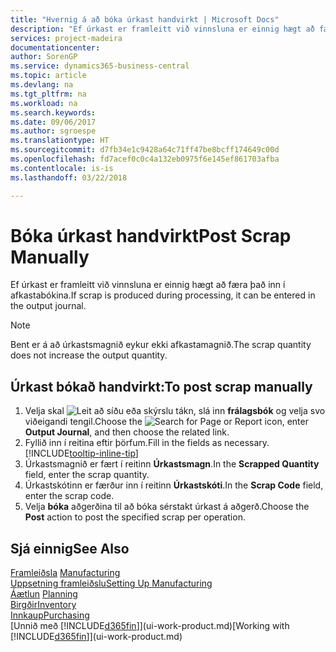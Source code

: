 ```yaml
---
title: "Hvernig á að bóka úrkast handvirkt | Microsoft Docs"
description: "Ef úrkast er framleitt við vinnsluna er einnig hægt að færa það inn í afkastabókina. Bent er á að úrkastsmagnið eykur ekki afkastamagnið."
services: project-madeira
documentationcenter: 
author: SorenGP
ms.service: dynamics365-business-central
ms.topic: article
ms.devlang: na
ms.tgt_pltfrm: na
ms.workload: na
ms.search.keywords: 
ms.date: 09/06/2017
ms.author: sgroespe
ms.translationtype: HT
ms.sourcegitcommit: d7fb34e1c9428a64c71ff47be8bcff174649c00d
ms.openlocfilehash: fd7acef0c0c4a132eb0975f6e145ef861703afba
ms.contentlocale: is-is
ms.lasthandoff: 03/22/2018

---
```

# <a name="post-scrap-manually"></a><span data-ttu-id="b7795-104">Bóka úrkast handvirkt</span><span class="sxs-lookup"><span data-stu-id="b7795-104">Post Scrap Manually</span></span>
<span data-ttu-id="b7795-105">Ef úrkast er framleitt við vinnsluna er einnig hægt að færa það inn í afkastabókina.</span><span class="sxs-lookup"><span data-stu-id="b7795-105">If scrap is produced during processing, it can be entered in the output journal.</span></span> 

> [!NOTE]
> <span data-ttu-id="b7795-106">Bent er á að úrkastsmagnið eykur ekki afkastamagnið.</span><span class="sxs-lookup"><span data-stu-id="b7795-106">The scrap quantity does not increase the output quantity.</span></span>  

## <a name="to-post-scrap-manually"></a><span data-ttu-id="b7795-107">Úrkast bókað handvirkt:</span><span class="sxs-lookup"><span data-stu-id="b7795-107">To post scrap manually</span></span>  
1. <span data-ttu-id="b7795-108">Velja skal ![Leit að síðu eða skýrslu](media/ui-search/search_small.png "Leit að síðu eða skýrslu táknið") tákn, slá inn **frálagsbók** og velja svo viðeigandi tengil.</span><span class="sxs-lookup"><span data-stu-id="b7795-108">Choose the ![Search for Page or Report](media/ui-search/search_small.png "Search for Page or Report icon") icon, enter **Output Journal**, and then choose the related link.</span></span>  
2. <span data-ttu-id="b7795-109">Fyllið inn í reitina eftir þörfum.</span><span class="sxs-lookup"><span data-stu-id="b7795-109">Fill in the fields as necessary.</span></span> [!INCLUDE[tooltip-inline-tip](includes/tooltip-inline-tip_md.md)]  
3. <span data-ttu-id="b7795-110">Úrkastsmagnið er fært í reitinn **Úrkastsmagn**.</span><span class="sxs-lookup"><span data-stu-id="b7795-110">In the **Scrapped Quantity** field, enter the scrap quantity.</span></span>  
4. <span data-ttu-id="b7795-111">Úrkastskótinn er færður inn í reitinn **Úrkastskóti**.</span><span class="sxs-lookup"><span data-stu-id="b7795-111">In the **Scrap Code** field, enter the scrap code.</span></span>  
5. <span data-ttu-id="b7795-112">Velja **bóka** aðgerðina til að bóka sérstakt úrkast á aðgerð.</span><span class="sxs-lookup"><span data-stu-id="b7795-112">Choose the **Post** action to post the specified scrap per operation.</span></span>  

## <a name="see-also"></a><span data-ttu-id="b7795-113">Sjá einnig</span><span class="sxs-lookup"><span data-stu-id="b7795-113">See Also</span></span>  
<span data-ttu-id="b7795-114">[Framleiðsla](production-manage-manufacturing.md)  </span><span class="sxs-lookup"><span data-stu-id="b7795-114">[Manufacturing](production-manage-manufacturing.md)  </span></span>  
[<span data-ttu-id="b7795-115">Uppsetning framleiðslu</span><span class="sxs-lookup"><span data-stu-id="b7795-115">Setting Up Manufacturing</span></span>](production-configure-production-processes.md)  
<span data-ttu-id="b7795-116">[Áætlun](production-planning.md)    </span><span class="sxs-lookup"><span data-stu-id="b7795-116">[Planning](production-planning.md)    </span></span>  
[<span data-ttu-id="b7795-117">Birgðir</span><span class="sxs-lookup"><span data-stu-id="b7795-117">Inventory</span></span>](inventory-manage-inventory.md)  
[<span data-ttu-id="b7795-118">Innkaup</span><span class="sxs-lookup"><span data-stu-id="b7795-118">Purchasing</span></span>](purchasing-manage-purchasing.md)  
<span data-ttu-id="b7795-119">[Unnið með [!INCLUDE[d365fin](includes/d365fin_md.md)]](ui-work-product.md)</span><span class="sxs-lookup"><span data-stu-id="b7795-119">[Working with [!INCLUDE[d365fin](includes/d365fin_md.md)]](ui-work-product.md)</span></span>

